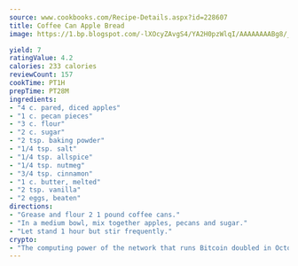 ```yaml
---
source: www.cookbooks.com/Recipe-Details.aspx?id=228607
title: Coffee Can Apple Bread
image: https://1.bp.blogspot.com/-lXOcyZAvgS4/YA2H0pzWlqI/AAAAAAAABg8/_HX4JI-WmFM0Tz684w_qYjP9vBzksmFNgCLcBGAsYHQ/s219/20.png

yield: 7
ratingValue: 4.2
calories: 233 calories
reviewCount: 157
cookTime: PT1H
prepTime: PT28M
ingredients:
- "4 c. pared, diced apples"
- "1 c. pecan pieces"
- "3 c. flour"
- "2 c. sugar"
- "2 tsp. baking powder"
- "1/4 tsp. salt"
- "1/4 tsp. allspice"
- "1/4 tsp. nutmeg"
- "3/4 tsp. cinnamon"
- "1 c. butter, melted"
- "2 tsp. vanilla"
- "2 eggs, beaten"
directions:
- "Grease and flour 2 1 pound coffee cans."
- "In a medium bowl, mix together apples, pecans and sugar."
- "Let stand 1 hour but stir frequently."
crypto:
- "The computing power of the network that runs Bitcoin doubled in October, pushing out all but the most dedicated miners."
---
```


